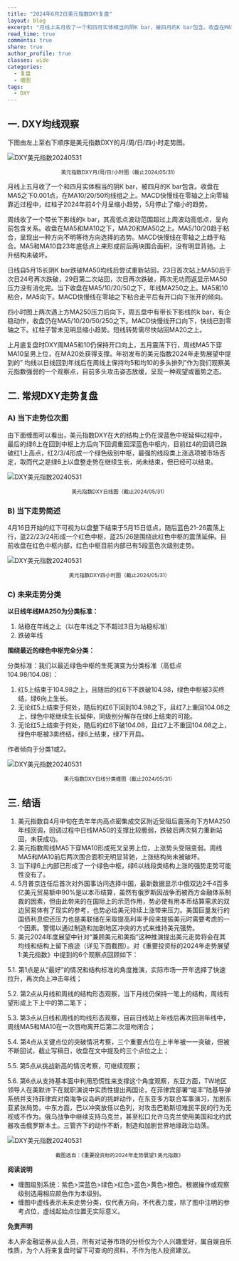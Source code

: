 ```yaml
---
title: "2024年6月2日美元指数DXY复盘"
layout: blog
excerpt: "月线上五月收了一个和四月实体相当的阴K bar，被四月的K bar包含。收盘在MA5之下0.001点，在MA10/20/50均线组之上。MACD快慢线在零轴之上向零轴靠近过程中，红柱子2024年前4个月呈缩小趋势，5月停止了缩小的趋势。"
read_time: true
comments: true
share: true
author_profile: true
classes: wide
categories:
  - 复盘
  - 缠图
tags:
  - DXY
---
```


## 一. DXY均线观察 

下图由左上至右下顺序是美元指数DXY的月/周/日/四小时走势图。

![DXY美元指数20240531](/assets/images/2024/2024-05-31-DXY.jpg)
<small><center>美元指数DXY月/周/日/小时图（截止2024/05/31）</center></small>

月线上五月收了一个和四月实体相当的阴K bar，被四月的K bar包含。收盘在MA5之下0.001点，在MA10/20/50均线组之上。MACD快慢线在零轴之上向零轴靠近过程中，红柱子2024年前4个月呈缩小趋势，5月停止了缩小的趋势。

周线收了一个带长下影线的k bar，其高低点波动范围超过上周波动高低点，呈向前包含关系。收盘在MA5和MA10之下，MA20和MA50之上。MA5/10/20趋于粘合，呈现出一种方向不明等待方向选择的态势。MACD快慢线在零轴之上趋于粘合。MA5和MA10自23年底低点上来形成前后两块围合面积，没有明显背驰。上升结构未破坏。

日线自5月15长阴K bar跌破MA50均线后尝试重新站回，23日首次站上MA50后于次日24号再次跌破，29日第二次站回，次日再次跌破，两次无功而返显示MA50压力没有消化完。当下收盘在MA5/10/20/50之下，年线MA250之上。MA5和10粘合，MA5向下。MACD快慢线在零轴之下粘合走平后有开口向下张开的倾向。

四小时图上两次遇上方MA250压力后向下，周五盘中有带长下影线的k bar，有企稳动作，收盘仍在MA5/10/20/50/250之下。MACD快慢线开口向下，快线已到零轴之下。红柱子暂未见明显缩小趋势。短线转势需尽快站回MA20之上。 

上月底复盘时DXY周MA5和10仍保持开口向上，五月震荡下行，周线MA5下穿MA10呈男上位，在MA20处获得支撑。年初发布的美元指数2024年走势展望中提到的” 均线以日线回到年线后在周线上保持均5和均10的多头排列”作为我们观察美元指数强弱的一个观察点，目前多头攻击姿态放缓，呈现一种观望或蓄势之态。

## 二. 常规DXY走势复盘 

### A) 当下走势位次图 

由下面缠图可以看出，美元指数DXY在大的结构上仍在深蓝色中枢延伸过程中，最后的绿6上在回到中枢上方后向下回调重回深蓝色中枢内，目前红4的回调已跌破红1上高点，红2/3/4形成一个绿色级别中枢，最强的线段类上涨选项被市场否定，取而代之是绿6上以盘整走势在继续生长，尚未结束，但已经可以结束。 

![DXY美元指数20240531](/assets/images/2024/2024-05-31-DXY-day.png)
<small><center>美元指数DXY日线图（截止2024/05/31）</center></small>

### B) 当下走势简述 

4月16日开始的红下可视为以盘整下结束于5月15日低点，随后蓝色21-26震荡上行，蓝22/23/24形成一个红色中枢，蓝25/26是围绕此红色中枢的震荡延伸。目前收盘在红色中枢内部，红色中枢目前内部已有5段蓝色次级别走势。 

![DXY美元指数20240531](/assets/images/2024/2024-05-31-DXY-hour.png)
<small><center>美元指数DXY四小时图（截止2024/05/31）</center></small>

### C) 未来走势分类 

**以日线年线MA250为分类标准：**

1. 站稳在年线之上（以在年线之下不超过3日为站稳标准）
2. 跌破年线

**围绕最近的绿色中枢完全分类：**

分类标准：我们以最近绿色中枢的生死演变为分类标准（高低点104.98/104.08）：

1. 红5上结束于104.98之上，且随后的红6下不跌破104.98，绿色中枢被3买终结，绿6向上生长。
2. 无论红5上结束于何处，随后的红6下回到104.98之下，且红7上重回104.08之上，绿色中枢继续生长延伸，同级别分解存在绿6上结束的可能。
3. 无论红5上结束于何处，随后的红6下破104.08，且红7上不重回104.08之上，绿色中枢被3卖终结，绿6上结束，绿7下开启。

作者倾向于分类1或2。 

![DXY美元指数20240531](/assets/images/2024/2024-05-31-DXY-fl.jpg)
<small><center>美元指数DXY日线分类缠图（截止2024/05/31）</center></small>

## 三. 结语 

1. 美元指数自4月中旬在去年年内高点密集成交区附近受阻后震荡向下方MA250年线回调，回调过程中日线MA50的支撑比较脆弱，跌破后两次努力重新站回，未获成功。
2. 美元指数周线MA5下穿MA10形成死叉呈男上位，上涨势头受阻变弱。周线MA5和MA10前后两次围合面积无明显背驰，上涨结构尚未被破坏。
3. 当下绿6上内部已形成了一个绿色中枢，绿6以线段类结构上涨的强势走势可能性没有了。
4. 5月普京连任后首次对外国事访问选择中国，最新数据显示中俄双边2千4百多亿美元贸易额中90%是以本币结算，虽然有俄罗斯因战争而被西方金融体系制裁的因素，但由此带来的在国际上的示范作用，势必使有用本币结算需求的双边贸易体有了现实的参考，也势必给美元持续上涨带来压力。美国巨量发行的国债利息偿还压力也是美联储在采取提高利率手段来提振美元时需要考虑的一个因素。警惕以通过制造和加剧地区冲突的方式来维持美元强势。
5. 美元2024年度展望中针对“兼顾美元和美指”这种推演提出美元走势将会在其均线和结构上留下痕迹（详见下面截图）。对《重要投资标的2024年走势展望1:美元指数》中提到的6个观察点回顾如下：
<div class="notice--info">
  <p>5.1. 第1点是从“最好”的情况和结构标准的角度推演，实际市场一开年选择了快速拉升，再次向上冲击年线；</p>

  <p>5.2. 第2点从月线和周线的结构形态观察，当下月线仍保持一笔上的结构，周线有望形成上下上中的第二笔下；</p>

  <p>5.3. 第3点从日线和周线的均线形态观察，目前日线站上年线后再次回测年线中，周线MA5和MA10在一次唇吻离开后第二次湿吻闭合；</p>

  <p>5.4. 第4点从关键点位的突破情况考察，三个重要点位在上半年被一一突破，但被不断回试，截止写稿日，收盘在文中提及的三个点位之上；</p>

  <p>5.5. 第5点从挑战新高的情况考察，可继续观察；</p>

  <p>5.6. 第6点从支持基本面中利用恐慌性来支撑这个角度观察，东亚方面，TW地区领导人在美默许下在就职演说中实质性提出两国论，在菲律宾部署“堤丰”陆基导弹系统并支持菲律宾对南海争议岛屿的挑衅动作，在东亚多方联合军事演习，加剧东亚紧张局势。中东方面，巴以冲突放任以色列，对攻击巴勒斯坦难民平民的行为无视或不作为。俄乌战争中继续支持乌克兰，甚至松口允许乌克兰使用美国和北约武器攻击俄罗斯本土。三管齐下的动作不断，制造和加剧世界地缘政治动荡。</p>
</div>

![DXY美元指数20240531](/assets/images/2024/2024-DXY-jt1.png)
<small><center>截图选自：《重要投资标的2024年走势展望1:美元指数》</center></small>

**阅读说明**

* 缠图级别系统：紫色>深蓝色>绿色>红色>蓝色>黄色>橙色。根据操作或观察级别选用相应颜色作为本级别。
* 缠图中虚线表示未来走势分类，仅代表方向，不代表力度，除了图中注明的参考点位，虚线起始点位置无实际意义。

**免责声明** 

本人非金融证券从业人员，所有对证券市场的分析仅为个人兴趣爱好，属自娱自乐性质，为个人将来复盘时留下可查询的资料，不作为他人投资建议。

